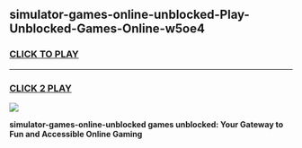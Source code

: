 
## simulator-games-online-unblocked-Play-Unblocked-Games-Online-w5oe4
<h3>
<a href="https://premium76.site?title=simulator-games-online-unblocked&ref=25A">CLICK TO PLAY</a></h3>
<hr>

<h3>
<a href="https://premium76.site?title=simulator-games-online-unblocked&ref=25A">CLICK 2 PLAY</a>
  
</h3>

<a href="https://premium76.site?title=simulator-games-online-unblocked&ref=25A"><img src="https://clearcache.store/games.png"></a>


**simulator-games-online-unblocked games unblocked: Your Gateway to Fun and Accessible Online Gaming**

